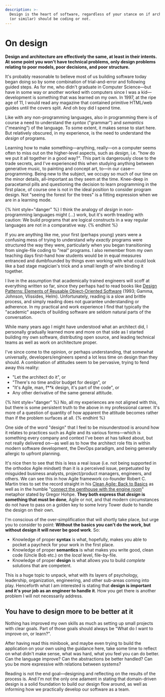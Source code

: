 ```yaml
---
description: >-
  Design is the heart of software, regardless of your stance on if architects
  (or similar) should be coding or not.
---
```


# On design

**Design and architecture are effectively the same, at least in their intents. At some point you won't have technical problems, only design problems relating to poor models, poor decisions, and poor structure.**

It's probably reasonable to believe most of us building software today began doing so by some combination of trial-and-error and following guided steps. As for me, who didn't graduate in Computer Science—but have in some way or another worked with computers since I was a kid—development is something that was learned on my own. In 1997, at the ripe age of 11, I would read any magazine that contained primitive HTML/web guides until the covers split. And oh boy did I spend time.

Like with any non-programming languages, also in programming there is of course a need to understand the _syntax_ ("grammar") and _semantics_ ("meaning") of the language. To some extent, it makes sense to start here. But relatively obscured, in my experience, is the need to understand the _design_ of programs.

Learning how to make something—anything, really—on a computer seems often to miss out on the higher-level aspects, such as _design_, i.e. "how do we put it all together in a good way?". This part is dangerously close to the trade secrets, and I've experienced this when studying anything between generative music, to painting and concept art, to—in our case—programming. Being new to the subject, we occupy so much of our time on the minor details, all-important as they seem at the time. Knee-deep in paracetamol pills and questioning the decision to learn programming in the first place, of course one is not in the ideal position to consider program design. Not "seeing the forest for the trees" is a fitting expression when we are in a learning mode.

{% hint style="danger" %}
I think the analogy of _design_ in non-programming languages might (...) work, but it's worth treading with caution: We build programs that are logical constructs in a way regular languages are not in a comparative way.
{% endhint %}

If you are anything like me, your first (perhaps young) years were a confusing mess of trying to understand _why exactly_ programs were structured the way they were, particularly when you began transitioning from single-file coding to "real" programs. I also remember from my own teaching days first-hand how students would be in equal measures entranced and dumbfounded by things even working with what could look like a bad stage magician's trick and a small length of wire binding it together.

I live in the assumption that academically trained engineers will scoff at everything written so far, since they perhaps had to read books like [Design Patterns: Elements of Reusable Object-Oriented Software](https://www.goodreads.com/book/show/85009.Design\_Patterns) (1993; Gamma, Johnson, Vlissides, Helm). Unfortunately, reading is a slow and brittle process, and simply reading does not guarantee understanding or adherence. In my practical and work experience I find that typically the "academic" aspects of building software are seldom natural parts of the conversation.

While many years ago I might have understood what an architect did, I personally gradually learned more and more on that side as I started building my own software, distributing open source, and leading technical teams as well as work on architecture proper.

I've since come to the opinion, or perhaps understanding, that somewhat universally, developers/engineers spend a lot less time on design than they should. A combination of attitudes seem to be pervasive, trying to fend away this reality:

* "Let the architect do it", or
* "There's no time and/or budget for design", or
* "It's Agile, man, f\*\*k design, it's part of the code", or
* Any other derivative of the same general attitude.

{% hint style="danger" %}
No, all my experiences are not aligned with this, but there is some persistent truth to the above in my professional career. It's more of a question of quantity of how apparent the attitude becomes rather than if the problem surfaces at all.
{% endhint %}

One side of the word "design" that I feel to be misunderstood is around how it relates to practices such as Agile and its various forms—which is something every company and context I've been at has talked about, but not really delivered on—as well as to how the architect role fits in within modern software development, the DevOps paradigm, and being generally allergic to upfront planning.

It's nice then to see that this is less a real issue (i.e. not being supported in the orthodox Agile mindset) than it is a perceived issue, perpetuated by misguided business analysts, project/product managers, engineers, and others. We can see this in how Agile framework co-founder Robert C. Martin tries to set the record straight in his [Clean Agile: Back to Basics](https://www.oreilly.com/library/view/clean-agile-back/9780135782002/) as well as in the humble "[connect the penthouse with the engine room](https://architectelevator.com)" metaphor stated by Gregor Hohpe. **They both express that **_**design**_** is something that must be done**, Agile or not, and that modern circumstances do not have to pass on a golden key to some Ivory Tower dude to handle the design on their own.

I'm conscious of the over-simplification that will shortly take place, but urge you to consider to point: **Without the basics you can't do the work, but without design it will never be good work**. So:

* Knowledge of proper **syntax** is what, hopefully, makes you able to pocket a paycheck for your work in the first place.
* Knowledge of proper **semantics** is what makes you write good, clean code (Uncle Bob etc.) on the _local_ level, file-by-file.
* Knowledge of proper **design** is what allows you to build _complete_ solutions that are competent.

This is a huge topic to unpack, what with its layers of psychology, leadership, organization, engineering, and other sub-areas coming into play. Henceforth what I am interested is stating that **design is important and it's your job as an engineer to handle it**. How you get there is another problem I will not necessarily address.

## You have to design more to be better at it

Nothing has improved my own skills as much as setting up small projects with clear goals. Part of those goals should always be "What do I want to improve on, or learn?".

After having read this minibook, and maybe even trying to build the application on your own using the guidance here, take some time to reflect on what didn't make sense, what was hard, what you feel you can do better. Can the language improve? Can the abstractions be better handled? Can you be more expressive with relations between systems?

Reading is not the end goal—designing and reflecting on the results of the process is. And I'm not the only one adament in stating that domain-driven design is a solid foundation to build our design flow around, as well as informing how we practically develop our software as a team.
